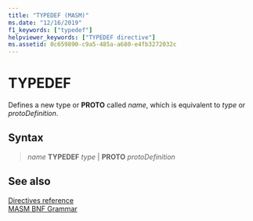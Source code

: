 ```yaml
---
title: "TYPEDEF (MASM)"
ms.date: "12/16/2019"
f1_keywords: ["typedef"]
helpviewer_keywords: ["TYPEDEF directive"]
ms.assetid: 0c659890-c9a5-485a-a680-e4fb3272032c
---
```

# TYPEDEF

Defines a new type or **PROTO** called *name*, which is equivalent to *type* or *protoDefinition*.

## Syntax

> *name* **TYPEDEF** *type* | **PROTO** *protoDefinition*

## See also

[Directives reference](directives-reference.md)\
[MASM BNF Grammar](masm-bnf-grammar.md)
